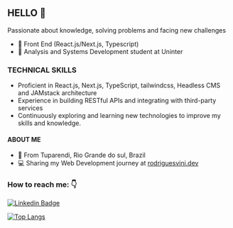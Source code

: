 


## HELLO 👋
Passionate about knowledge, solving problems and facing new challenges

- 📘 Front End (React.js/Next.js, Typescript)
- 📕 Analysis and Systems Development student at Uninter

### TECHNICAL SKILLS
- Proficient in React.js, Next.js, TypeScript, tailwindcss, Headless CMS and JAMstack architecture
- Experience in building RESTful APIs and integrating with third-party services
- Continuously exploring and learning new technologies to improve my skills and knowledge.

#### ABOUT ME
-  📍 From Tuparendi, Rio Grande do sul, Brazil
- 💻 Sharing my Web Development journey at [rodriguesvini.dev](https://instagram.com/rodriguesvini.dev)

### How to reach me: 👇 

[![Linkedin Badge](https://img.shields.io/badge/-Vinicius%20Rodrigues-1B63F5?style=flat-square&logo=Linkedin&logoColor=white&link=https://www.linkedin.com/in/vinicius-rodrigues-5897831b8/)](https://www.linkedin.com/in/vinicius-rodrigues-5897831b8/)

<!-- <img src="https://github-readme-stats.vercel.app/api?username=ViniSCode&&show_icons=true&title_color=993399&icon_color=bb2acf&text_color=daf7dc&bg_color=151515"/> -->

[![Top Langs](https://github-readme-stats.vercel.app/api/top-langs/?username=viniscode&layout=compact&theme=tokyonight)](https://github.com/anuraghazra/github-readme-stats)
